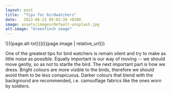 ```yaml
---
layout: post
title:  "Tips for birdwatchers"
date:   2022-06-22 09:02:39 +0200
image: assets/images/default-unsplash.jpg  
alt-image: "Greenfinch image"
---
```



![{{page.alt-txt}}]({{page.image | relative_url}})


One of the greatest tips for bird watchers is remain silent and try to make as little noise as possible. Equally important is our way of moving -- we should move gently, so as not to startle the bird. The next important part is how we dress. Bright colours are more visible to the birds, therefore we should avoid them to be less conspicuous. Darker colours that blend with the background are recommended, i.e. camouflage fabrics like the ones worn by soldiers.  